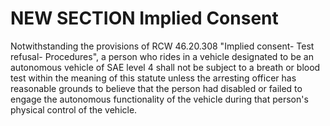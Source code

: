 
# NEW SECTION Implied Consent

Notwithstanding the provisions of RCW 46.20.308 "Implied consent- Test refusal- Procedures", a person who rides in a vehicle designated to be an autonomous vehicle of SAE level 4 shall not be subject to a breath or blood test within the meaning of this statute unless the arresting officer has reasonable grounds to believe that the person had disabled or failed to engage the autonomous functionality of the vehicle during that person's physical control of the vehicle.